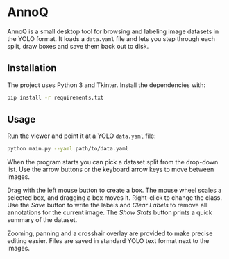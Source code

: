 # AnnoQ

AnnoQ is a small desktop tool for browsing and labeling image datasets in the YOLO format. It loads a `data.yaml` file and lets you step through each split, draw boxes and save them back out to disk.

## Installation

The project uses Python 3 and Tkinter. Install the dependencies with:

```bash
pip install -r requirements.txt
```

## Usage

Run the viewer and point it at a YOLO `data.yaml` file:

```bash
python main.py --yaml path/to/data.yaml
```

When the program starts you can pick a dataset split from the drop-down list. Use the arrow buttons or the keyboard arrow keys to move between images.

Drag with the left mouse button to create a box. The mouse wheel scales a selected box, and dragging a box moves it. Right-click to change the class. Use the *Save* button to write the labels and *Clear Labels* to remove all annotations for the current image. The *Show Stats* button prints a quick summary of the dataset.

Zooming, panning and a crosshair overlay are provided to make precise editing easier. Files are saved in standard YOLO text format next to the images.
